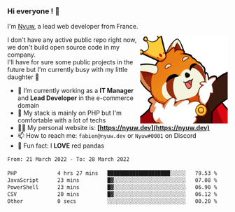 ### Hi everyone ! 👋

I'm <a href="https://nyuw.dev" target="_blank">Nyuw</a>, a lead web developer from France.

<img align="right" title="Nyuw King Picture" alt="Nyuw King Picture" src="https://raw.githubusercontent.com/Nyuwb/Nyuwb/main/nyuwKING.png" width="200px" height="200px" />

I don't have any active public repo right now, we don't build open source code in my company.<br/>
I'll have for sure some public projects in the future but I'm currently busy with my little daughter 👶

- 🔭 I’m currently working as a **IT Manager** and **Lead Developer** in the e-commerce domain
- 🌱 My stack is mainly on PHP but I'm comfortable with a lot of techs
- 👨‍💻 My personal website is: **[https://nyuw.dev](https://nyuw.dev)**
- 📫 How to reach me: `fabien@nyuw.dev` or `Nyuw#0001` on Discord
- 🐼 Fun fact: I **LOVE** red pandas 

<!--START_SECTION:waka-->

```text
From: 21 March 2022 - To: 28 March 2022

PHP             4 hrs 27 mins   ████████████████████░░░░░   79.53 %
JavaScript      23 mins         █▓░░░░░░░░░░░░░░░░░░░░░░░   07.08 %
PowerShell      23 mins         █▓░░░░░░░░░░░░░░░░░░░░░░░   06.90 %
CSV             20 mins         █▓░░░░░░░░░░░░░░░░░░░░░░░   06.12 %
Other           0 secs          ░░░░░░░░░░░░░░░░░░░░░░░░░   00.20 %
```

<!--END_SECTION:waka-->